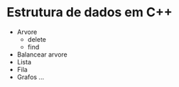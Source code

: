 # Estrutura de dados em C++

* Arvore
  * delete
  * find
* Balancear arvore
* Lista
* Fila
* Grafos
...

